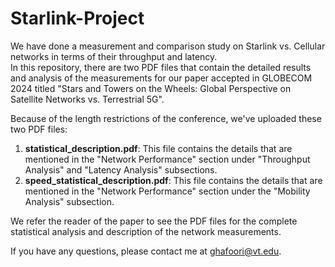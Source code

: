 # Starlink-Project

We have done a measurement and comparison study on Starlink vs. Cellular networks in terms of their throughput and latency.  
In this repository, there are two PDF files that contain the detailed results and analysis of the measurements for our paper accepted in GLOBECOM 2024 titled "Stars and Towers on the Wheels: Global Perspective on Satellite Networks vs. Terrestrial 5G".

Because of the length restrictions of the conference, we've uploaded these two PDF files: 

1. **statistical_description.pdf**: This file contains the details that are mentioned in the "Network Performance" section under "Throughput Analysis" and "Latency Analysis" subsections.
2. **speed_statistical_description.pdf**: This file contains the details that are mentioned in the "Network Performance" section under the "Mobility Analysis" subsection.

We refer the reader of the paper to see the PDF files for the complete statistical analysis and description of the network measurements.

If you have any questions, please contact me at [ghafoori@vt.edu](mailto:ghafoori@vt.edu).
